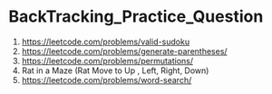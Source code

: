 # BackTracking_Practice_Question
1. https://leetcode.com/problems/valid-sudoku
2. https://leetcode.com/problems/generate-parentheses/
3. https://leetcode.com/problems/permutations/
4. Rat in a Maze (Rat Move to Up , Left, Right, Down)
5. https://leetcode.com/problems/word-search/
